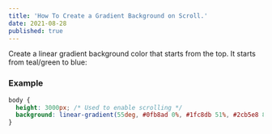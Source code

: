 ```yaml
---
title: 'How To Create a Gradient Background on Scroll.'
date: 2021-08-28
published: true
---
```


Create a linear gradient background color that starts from the top. It starts from teal/green to blue:

### Example

```css
body {
  height: 3000px; /* Used to enable scrolling */
  background: linear-gradient(55deg, #0fb8ad 0%, #1fc8db 51%, #2cb5e8 85%);
}
```
